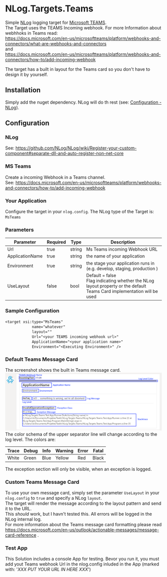 # NLog.Targets.Teams

Simple [NLog](https://nlog-project.org/) logging target for [Microsoft TEAMS](https://products.office.com/en/microsoft-teams/group-chat-software?market=en).<br/>
The Target uses the TEAMS Incoming webhook. 
For more Information about webhhoks in Teams read:<br/>
https://docs.microsoft.com/en-us/microsoftteams/platform/webhooks-and-connectors/what-are-webhooks-and-connectors<br/> and <br/>
https://docs.microsoft.com/en-us/microsoftteams/platform/webhooks-and-connectors/how-to/add-incoming-webhook

The target has a built in layout for the Teams card so you don't have to design it by yourself.

## Installation
Simply add the nuget dependency. NLog will do th rest (see: [Configuration - NLog](#NLog)).


## Configuration

### NLog

See: https://github.com/NLog/NLog/wiki/Register-your-custom-component#separate-dll-and-auto-register-non-net-core

### MS Teams

Create a incoming Webhook in a Teams channel.<br/>
See: https://docs.microsoft.com/en-us/microsoftteams/platform/webhooks-and-connectors/how-to/add-incoming-webhook

### Your Application

Configure the target in your `nlog.config`.
The NLog type of the Target is:<br/>
`MsTeams`


### Parameters

Parameter | Required | Type | Description |
--------- | -------- | ---- | ----------- |
Url | true | string | Ms Teams incoming Webhook URL |
ApplicationName | true | string | the name of your application |
Environment | true | string | the stage your application runs in (e.g. develop, staging, production ) |
UseLayout | false | bool | Default = false <br/>Flag indicating whether the NLog layout property or the default Teams Card implementation will be used | 

### Sample Configuration
```
<target xsi:type="MsTeams" 
            name="whatever" 
            layout=""  
            Url="<your TEAMS incoming webhook url>"          
            ApplicationName="<your application name>"
            Environment="<Executing Environment>" />
```

### Default Teams Message Card

The screenshot shows the built in Teams message card.
![Built In Card](Screenshots/DefaultCard.png)
The color schema of the upper separator line will change according to the log level.
The colors are:

Trace | Debug | Info | Warning | Error | Fatal |
--------- | -------- | -------- | -------- | -------- | -------- |
White | Green | Blue | Yellow | Red | Black |

The exception section will only be visible, when an exception is logged.

### Custom Teams Message Card
To use your own message card, simply set the parameter `UseLayout` in your `nlog.config` to `true` and specify a NLog `layout`.<br/>
The target will render the message according to the layout pattern and send it to the URL.<br/>
This _should_ work, but I havn't tested this. All errors will be logged in the NLog internal log.<br/>
For more information about the Teams message card formatting please read https://docs.microsoft.com/en-us/outlook/actionable-messages/message-card-reference .

### Test App
This Solution includes a console App for testing. Bevor you run it, you must add yout Teams webhook Url in the nlog.config inluded in the App (marked with: '<i>XXX PUT YOUR URL IN HERE XXX</i>')



